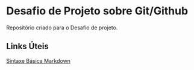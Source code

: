 # Desafio de Projeto sobre Git/Github
Repositório criado para o Desafio de projeto.

## Links Úteis
[Sintaxe Básica Markdown](https://www.markdownguide.org/basic-syntax/)

